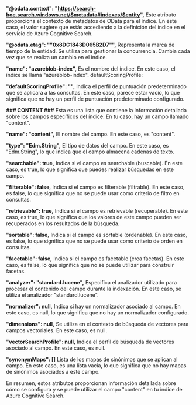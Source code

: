 
**"@odata.context": "https://search-boe.search.windows.net/$metadata#indexes/$entity",**
Este atributo proporciona el contexto de metadatos de OData para el índice. En este caso, el valor sugiere que estás accediendo a la definición del índice en el servicio de Azure Cognitive Search.

**"@odata.etag": "\"0x8DC1843D065B2D7\"",**
Representa la marca de tiempo de la entidad. Se utiliza para gestionar la concurrencia. Cambia cada vez que se realiza un cambio en el índice.


**"name": "azureblob-index",**
Es el nombre del índice. En este caso, el índice se llama "azureblob-index".
defaultScoringProfile:

**"defaultScoringProfile": "",**
Indica el perfil de puntuación predeterminado que se aplicará a las consultas. En este caso, parece estar vacío, lo que significa que no hay un perfil de puntuación predeterminado configurado.


**### CONTENT ###**
Esta es una lista que contiene la información detallada sobre los campos específicos del índice. En tu caso, hay un campo llamado "content".

**"name": "content",**
El nombre del campo. En este caso, es "content".

**"type": "Edm.String",**
El tipo de datos del campo. En este caso, es "Edm.String", lo que indica que el campo almacena cadenas de texto.

**"searchable": true,**
Indica si el campo es searchable (buscable). En este caso, es true, lo que significa que puedes realizar búsquedas en este campo.

**"filterable": false,**
Indica si el campo es filterable (filtrable). En este caso, es false, lo que significa que no se puede usar como criterio de filtro en consultas.

**"retrievable": true,**
Indica si el campo es retrievable (recuperable). En este caso, es true, lo que significa que los valores de este campo pueden ser recuperados en los resultados de la búsqueda.

**"sortable": false,**
Indica si el campo es sortable (ordenable). En este caso, es false, lo que significa que no se puede usar como criterio de orden en consultas.

**"facetable": false,**
Indica si el campo es facetable (crea facetas). En este caso, es false, lo que significa que no se puede utilizar para construir facetas.

**"analyzer": "standard.lucene",**
Especifica el analizador utilizado para procesar el contenido del campo durante la indexación. En este caso, se utiliza el analizador "standard.lucene".

**"normalizer": null,**
Indica si hay un normalizador asociado al campo. En este caso, es null, lo que significa que no hay un normalizador configurado.

**"dimensions": null,**
Se utiliza en el contexto de búsqueda de vectores para campos vectoriales. En este caso, es null.

**"vectorSearchProfile": null,**
Indica el perfil de búsqueda de vectores asociado al campo. En este caso, es null.

**"synonymMaps": []**
Lista de los mapas de sinónimos que se aplican al campo. En este caso, es una lista vacía, lo que significa que no hay mapas de sinónimos asociados a este campo.

En resumen, estos atributos proporcionan información detallada sobre cómo se configura y se puede utilizar el campo "content" en tu índice de Azure Cognitive Search.
